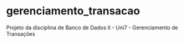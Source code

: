# gerenciamento_transacao
Projeto da disciplina de Banco de Dados II - Uni7 - Gerenciamento de Transações 
